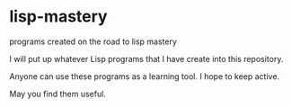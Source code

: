 lisp-mastery
============

programs created on the road to lisp mastery

I will put up whatever Lisp programs that I have create into this repository.

Anyone can use these programs as a learning tool.  I hope to keep active.  

May you find them useful.
